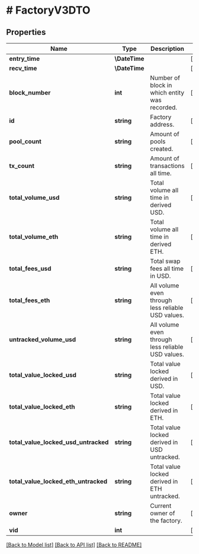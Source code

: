 # # FactoryV3DTO

## Properties

Name | Type | Description | Notes
------------ | ------------- | ------------- | -------------
**entry_time** | **\DateTime** |  | [optional]
**recv_time** | **\DateTime** |  | [optional]
**block_number** | **int** | Number of block in which entity was recorded. | [optional]
**id** | **string** | Factory address. | [optional]
**pool_count** | **string** | Amount of pools created. | [optional]
**tx_count** | **string** | Amount of transactions all time. | [optional]
**total_volume_usd** | **string** | Total volume all time in derived USD. | [optional]
**total_volume_eth** | **string** | Total volume all time in derived ETH. | [optional]
**total_fees_usd** | **string** | Total swap fees all time in USD. | [optional]
**total_fees_eth** | **string** | All volume even through less reliable USD values. | [optional]
**untracked_volume_usd** | **string** | All volume even through less reliable USD values. | [optional]
**total_value_locked_usd** | **string** | Total value locked derived in USD. | [optional]
**total_value_locked_eth** | **string** | Total value locked derived in ETH. | [optional]
**total_value_locked_usd_untracked** | **string** | Total value locked derived in USD untracked. | [optional]
**total_value_locked_eth_untracked** | **string** | Total value locked derived in ETH untracked. | [optional]
**owner** | **string** | Current owner of the factory. | [optional]
**vid** | **int** |  | [optional]

[[Back to Model list]](../../README.md#models) [[Back to API list]](../../README.md#endpoints) [[Back to README]](../../README.md)
